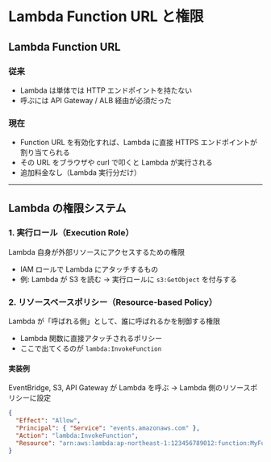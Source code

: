# Lambda Function URL と権限

## Lambda Function URL

### 従来
- Lambda は単体では HTTP エンドポイントを持たない
- 呼ぶには API Gateway / ALB 経由が必須だった

### 現在
- Function URL を有効化すれば、Lambda に直接 HTTPS エンドポイントが割り当てられる
- その URL をブラウザや curl で叩くと Lambda が実行される
- 追加料金なし（Lambda 実行分だけ）

---

## Lambda の権限システム

### 1. 実行ロール（Execution Role）

Lambda 自身が外部リソースにアクセスするための権限

- IAM ロールで Lambda にアタッチするもの
- 例: Lambda が S3 を読む → 実行ロールに `s3:GetObject` を付与する

### 2. リソースベースポリシー（Resource-based Policy）

Lambda が「呼ばれる側」として、誰に呼ばれるかを制御する権限

- Lambda 関数に直接アタッチされるポリシー
- ここで出てくるのが `lambda:InvokeFunction`

#### 実装例
EventBridge, S3, API Gateway が Lambda を呼ぶ → Lambda 側のリソースポリシーに設定

```json
{
  "Effect": "Allow",
  "Principal": { "Service": "events.amazonaws.com" },
  "Action": "lambda:InvokeFunction",
  "Resource": "arn:aws:lambda:ap-northeast-1:123456789012:function:MyFunction"
}
```
